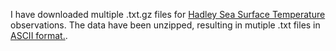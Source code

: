 I have downloaded multiple .txt.gz files for [Hadley Sea Surface Temperature](http://www.metoffice.gov.uk/hadobs/hadisst/data/download.html) observations. The data have been unzipped, resulting in mutiple .txt files in [ASCII format.](http://www.metoffice.gov.uk/hadobs/hadisst/data/Read_instructions_sst.txt).

